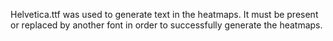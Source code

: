 Helvetica.ttf was used to generate text in the heatmaps. It must be present or replaced by another font in order to successfully generate the heatmaps.